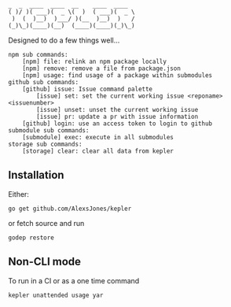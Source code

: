 ```
_  _  ____  ____  __    ____  ____
( )/ )( ___)(  _ \(  )  ( ___)(  _ \
 )  (  )__)  )___/ )(__  )__)  )   /
(_)\_)(____)(__)  (____)(____)(_)\_)
```

Designed to do a few things well...

```
npm sub commands:
	[npm] file: relink an npm package locally
	[npm] remove: remove a file from package.json
	[npm] usage: find usage of a package within submodules
github sub commands:
	[github] issue: Issue command palette
		[issue] set: set the current working issue <reponame> <issuenumber>
		[issue] unset: unset the current working issue
		[issue] pr: update a pr with issue information
	[github] login: use an access token to login to github
submodule sub commands:
	[submodule] exec: execute in all submodules
storage sub commands:
	[storage] clear: clear all data from kepler

```
## Installation

Either:

```
go get github.com/AlexsJones/kepler
```

or fetch source and run
```
godep restore
```

## Non-CLI mode

To run in a CI or as a one time command

```
kepler unattended usage yar
```
